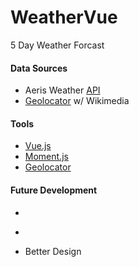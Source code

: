 # WeatherVue

5 Day Weather Forcast

#### Data Sources

* Aeris Weather [API](http://www.aerisweather.com/support/docs/api/)
* [Geolocator](https://github.com/onury/geolocator) w/ Wikimedia

#### Tools
* [Vue.js](http://vuejs.org/)
* [Moment.js](http://momentjs.com/)
* [Geolocator](https://github.com/onury/geolocator)

#### Future Development

* ~~~New tab Chrome Extension~~~
* ~~~Integrate Custom SVG Icons~~~
* Better Design